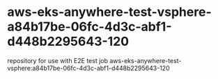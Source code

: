 # aws-eks-anywhere-test-vsphere-a84b17be-06fc-4d3c-abf1-d448b2295643-120
repository for use with E2E test job aws-eks-anywhere-test-vsphere:a84b17be-06fc-4d3c-abf1-d448b2295643-120
